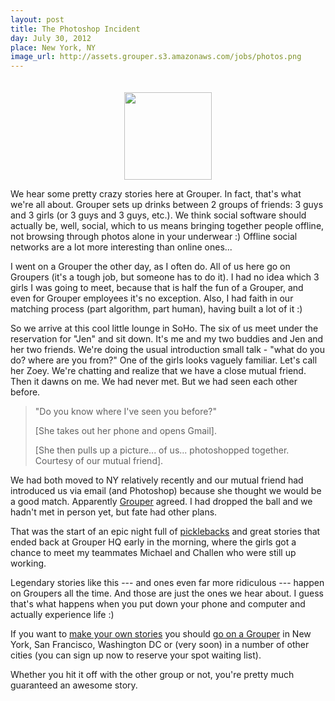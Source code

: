 ```yaml
---
layout: post
title: The Photoshop Incident
day: July 30, 2012
place: New York, NY
image_url: http://assets.grouper.s3.amazonaws.com/jobs/photos.png
---
```

<div class="wide-image" style="text-align: center; padding-top: 20px; width: 100%; overflow: hidden;"><img src="http://assets.grouper.s3.amazonaws.com/jobs/photos.png" height='140' /></div>


We hear some pretty crazy stories here at Grouper. In fact, that's what we're all about. Grouper sets up drinks between 2 groups of friends: 3 guys and 3 girls (or 3 guys and 3 guys, etc.). We think social software should actually be, well, social, which to us means bringing together people offline, not browsing through photos alone in your underwear :) Offline social networks are a lot more interesting than online ones...

I went on a Grouper the other day, as I often do. All of us here go on Groupers (it's a tough job, but someone has to do it). I had no idea which 3 girls I was going to meet, because that is half the fun of a Grouper, and even for Grouper employees it's no exception. Also, I had faith in our matching process (part algorithm, part human), having built a lot of it :)

So we arrive at this cool little lounge in SoHo. The six of us meet under the reservation for "Jen" and sit down. It's me and my two buddies and Jen and her two friends. We're doing the usual introduction small talk - "what do you do? where are you from?" One of the girls looks vaguely familiar. Let's call her Zoey. We're chatting and realize that we have a close mutual friend. Then it dawns on me. We had never met. But we had seen each other before.

>"Do you know where I've seen you before?"
>
>\[She takes out her phone and opens Gmail\].
>
>\[She then pulls up a picture... of us... photoshopped together. Courtesy of our mutual friend\].

We had both moved to NY relatively recently and our mutual friend had introduced us via email (and Photoshop) because she thought we would be a good match. Apparently [Grouper](http://www.joingrouper.com) agreed.  I had dropped the ball and we hadn't met in person yet, but fate had other plans.

That was the start of an epic night full of [picklebacks](http://en.wikipedia.org/wiki/Pickleback) and great stories that ended back at Grouper HQ early in the morning, where the girls got a chance to meet my teammates Michael and Challen who were still up working. 

Legendary stories like this --- and ones even far more ridiculous --- happen on Groupers all the time. And those are just the ones we hear about. I guess that's what happens when you put down your phone and computer and actually experience life :)

If you want to [make your own stories](http:www.joingrouper.com/stories) you should [go on a Grouper](http://www.joingrouper.com) in New York, San Francisco, Washington DC or (very soon) in a number of other cities (you can sign up now to reserve your spot waiting list).

Whether you hit it off with the other group or not, you're pretty much guaranteed an awesome story.